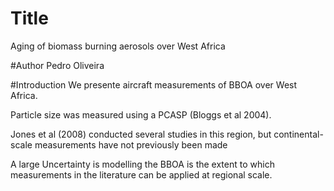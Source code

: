 # Title
Aging of biomass burning aerosols over West Africa

#Author
Pedro Oliveira

#Introduction
We presente aircraft measurements of BBOA over West Africa.

Particle size was measured using a PCASP (Bloggs et al 2004).

Jones et al (2008) conducted several studies in this region, but continental-scale measurements have not previously been made

A large Uncertainty is modelling the BBOA is the extent to which measurements in the literature can be applied at regional scale.
